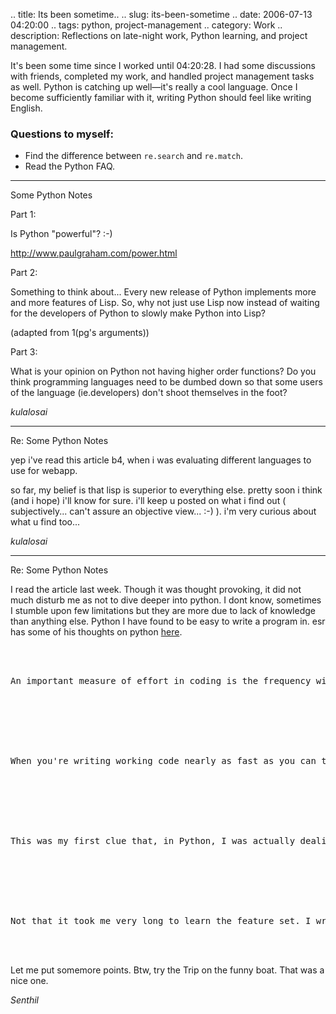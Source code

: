 .. title: Its been sometime..
.. slug: its-been-sometime
.. date: 2006-07-13 04:20:00
.. tags: python, project-management
.. category: Work
.. description: Reflections on late-night work, Python learning, and project management.

It's been some time since I worked until 04:20:28. I had some discussions with
friends, completed my work, and handled project management tasks as well. Python
is catching up well—it's really a cool language. Once I become sufficiently
familiar with it, writing Python should feel like writing English.

### Questions to myself:
- Find the difference between `re.search` and `re.match`.
- Read the Python FAQ.


----


Some Python Notes



Part 1:



Is Python "powerful"? :-)



http://www.paulgraham.com/power.html



Part 2:



Something to think about... Every new release of Python implements more and more features of Lisp. So, why not just use Lisp now instead of waiting for the developers of Python to slowly make Python into Lisp?



(adapted from 1(pg's arguments))



Part 3:



What is your opinion on Python not having higher order functions? Do you think programming languages need to be dumbed down so that some users of the language (ie.developers) don't shoot themselves in the foot?

_kulalosai_

----


Re: Some Python Notes



yep i've read this article b4, when i was evaluating different languages to use for webapp.



so far, my belief is that lisp is superior to everything else. pretty soon i think (and i hope) i'll know for sure. i'll keep u posted on what i find out ( subjectively... can't assure an objective view... :-) ). i'm very curious about what u find too...

_kulalosai_

----


Re: Some Python Notes



I read the article last week. Though it was thought provoking, it did not much disturb me as not to dive deeper into python. I dont know, sometimes I stumble upon few limitations but they are more due to lack of knowledge than anything else. Python I have found to be easy to write a program in. esr has some of his thoughts on python <a href="http://www.linuxjournal.com/article/3882" rel="nofollow">here</a>.



<pre>



An important measure of effort in coding is the frequency with which you write something that doesn't actually match your mental representation of the problem, and have to backtrack on realizing that what you just typed won't actually tell the language to do what you're thinking. An important measure of good language design is how rapidly the percentage of missteps of this kind falls as you gain experience with the language.







When you're writing working code nearly as fast as you can type and your misstep rate is near zero, it generally means you've achieved mastery of the language. But that didn't make sense, because it was still day one and I was regularly pausing to look up new language and library features!







This was my first clue that, in Python, I was actually dealing with an exceptionally good design. Most languages have so much friction and awkwardness built into their design that you learn most of their feature set long before your misstep rate drops anywhere near zero. Python was the first general-purpose language I'd ever used that reversed this process.







Not that it took me very long to learn the feature set. I wrote a working, usable fetchmailconf, with GUI, in six working days, of which perhaps the equivalent of two days were spent learning Python itself. This reflects another useful property of the language: it is compact--you can hold its entire feature set (and at least a concept index of its libraries) in your head. C is a famously compact language....



</pre>



Let me put somemore points. Btw, try the Trip on the funny boat. That was a nice one.

_Senthil_